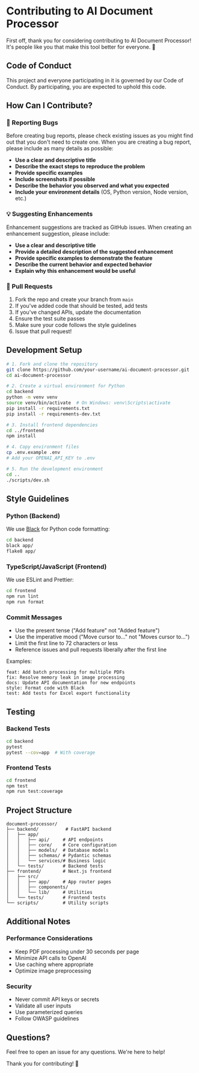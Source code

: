 # Contributing to AI Document Processor

First off, thank you for considering contributing to AI Document Processor! It's people like you that make this tool better for everyone. 🎉

## Code of Conduct

This project and everyone participating in it is governed by our Code of Conduct. By participating, you are expected to uphold this code.

## How Can I Contribute?

### 🐛 Reporting Bugs

Before creating bug reports, please check existing issues as you might find out that you don't need to create one. When you are creating a bug report, please include as many details as possible:

- **Use a clear and descriptive title**
- **Describe the exact steps to reproduce the problem**
- **Provide specific examples**
- **Include screenshots if possible**
- **Describe the behavior you observed and what you expected**
- **Include your environment details** (OS, Python version, Node version, etc.)

### 💡 Suggesting Enhancements

Enhancement suggestions are tracked as GitHub issues. When creating an enhancement suggestion, please include:

- **Use a clear and descriptive title**
- **Provide a detailed description of the suggested enhancement**
- **Provide specific examples to demonstrate the feature**
- **Describe the current behavior and expected behavior**
- **Explain why this enhancement would be useful**

### 🔧 Pull Requests

1. Fork the repo and create your branch from `main`
2. If you've added code that should be tested, add tests
3. If you've changed APIs, update the documentation
4. Ensure the test suite passes
5. Make sure your code follows the style guidelines
6. Issue that pull request!

## Development Setup

```bash
# 1. Fork and clone the repository
git clone https://github.com/your-username/ai-document-processor.git
cd ai-document-processor

# 2. Create a virtual environment for Python
cd backend
python -m venv venv
source venv/bin/activate  # On Windows: venv\Scripts\activate
pip install -r requirements.txt
pip install -r requirements-dev.txt

# 3. Install frontend dependencies
cd ../frontend
npm install

# 4. Copy environment files
cp .env.example .env
# Add your OPENAI_API_KEY to .env

# 5. Run the development environment
cd ..
./scripts/dev.sh
```

## Style Guidelines

### Python (Backend)

We use [Black](https://github.com/psf/black) for Python code formatting:

```bash
cd backend
black app/
flake8 app/
```

### TypeScript/JavaScript (Frontend)

We use ESLint and Prettier:

```bash
cd frontend
npm run lint
npm run format
```

### Commit Messages

- Use the present tense ("Add feature" not "Added feature")
- Use the imperative mood ("Move cursor to..." not "Moves cursor to...")
- Limit the first line to 72 characters or less
- Reference issues and pull requests liberally after the first line

Examples:
```
feat: Add batch processing for multiple PDFs
fix: Resolve memory leak in image processing
docs: Update API documentation for new endpoints
style: Format code with Black
test: Add tests for Excel export functionality
```

## Testing

### Backend Tests

```bash
cd backend
pytest
pytest --cov=app  # With coverage
```

### Frontend Tests

```bash
cd frontend
npm test
npm run test:coverage
```

## Project Structure

```
document-processor/
├── backend/          # FastAPI backend
│   ├── app/
│   │   ├── api/     # API endpoints
│   │   ├── core/    # Core configuration
│   │   ├── models/  # Database models
│   │   ├── schemas/ # Pydantic schemas
│   │   └── services/# Business logic
│   └── tests/       # Backend tests
├── frontend/        # Next.js frontend
│   ├── src/
│   │   ├── app/     # App router pages
│   │   ├── components/
│   │   └── lib/     # Utilities
│   └── tests/       # Frontend tests
└── scripts/         # Utility scripts
```

## Additional Notes

### Performance Considerations

- Keep PDF processing under 30 seconds per page
- Minimize API calls to OpenAI
- Use caching where appropriate
- Optimize image preprocessing

### Security

- Never commit API keys or secrets
- Validate all user inputs
- Use parameterized queries
- Follow OWASP guidelines

## Questions?

Feel free to open an issue for any questions. We're here to help!

Thank you for contributing! 🚀